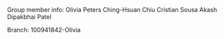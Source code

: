 Group member info:
Olivia Peters
Ching-Hsuan Chiu
Cristian Sousa
Akash Dipakbhai Patel

Branch: 100941842-Olivia
